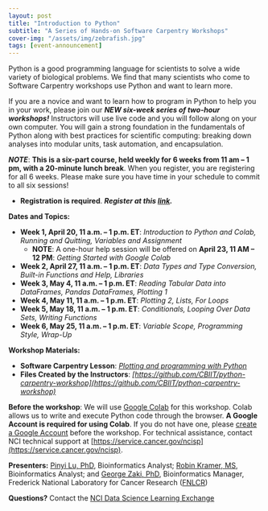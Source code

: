 ```yaml
---
layout: post
title: "Introduction to Python"
subtitle: "A Series of Hands-on Software Carpentry Workshops"
cover-img: "/assets/img/zebrafish.jpg"
tags: [event-announcement]
---
```


Python is a good programming language for scientists to solve a wide variety of biological problems. We find that many scientists who come to Software Carpentry workshops use Python and want to learn more.

If you are a novice and want to learn how to program in Python to help you in your work, please join our ***NEW six-week series of two-hour workshops!*** Instructors will use live code and you will follow along on your own computer. You will gain a strong foundation in the fundamentals of Python along with best practices for scientific computing: breaking down analyses into modular units, task automation, and encapsulation.
    
***NOTE***: **This is a six-part course, held weekly for 6 weeks from 11 am – 1 pm, with a 20-minute lunch break**. When you register, you are registering for all 6 weeks. Please make sure you have time in your schedule to commit to all six sessions!
* **Registration is required**.  ***Register at this [link](https://forms.microsoft.com/Pages/ResponsePage.aspx?id=eHW3FHOX1UKFByUcotwrBmDgIuGoyFtKtAENP6lcJwhUOEpVQkJGVExFSUhCU1BNUTlENDRRWFEyMC4u).***

**Dates and Topics:**
* **Week 1, April 20, 11 a.m. – 1 p.m. ET**: *Introduction to Python and Colab, Running and Quitting, Variables and Assignment*
    * **NOTE**: A one-hour help session will be offered on **April 23, 11 AM – 12 PM**: *Getting Started with Google Colab*
* **Week 2, April 27, 11 a.m. – 1 p.m. ET**: *Data Types and Type Conversion, Built-in Functions and Help, Libraries*
* **Week 3, May 4, 11 a.m. – 1 p.m. ET**: *Reading Tabular Data into DataFrames, Pandas DataFrames, Plotting 1*
* **Week 4, May 11, 11 a.m. – 1 p.m. ET**: *Plotting 2, Lists, For Loops*
* **Week 5, May 18, 11 a.m. – 1 p.m. ET**: *Conditionals, Looping Over Data Sets, Writing Functions*
* **Week 6, May 25, 11 a.m. – 1 p.m. ET**: *Variable Scope, Programming Style, Wrap-Up*

**Workshop Materials:**
*  **Software Carpentry Lesson**: *[Plotting and programming with Python](http://swcarpentry.github.io/python-novice-gapminder/)*
*  **Files Created by the Instructors**: *[https://github.com/CBIIT/python-carpentry-workshop](https://github.com/CBIIT/python-carpentry-workshop)*

**Before the workshop**: We will use [Google Colab](https://colab.research.google.com/) for this workshop. Colab allows us to write and execute Python code through the browser. **A Google Account is required for using Colab**. If you do not have one, please [create a Google Account](https://support.google.com/accounts/answer/27441?hl=en) before the workshop. For technical assistance, contact NCI technical support at [https://service.cancer.gov/ncisp](https://service.cancer.gov/ncisp).

**Presenters:** [Pinyi Lu, PhD](https://www.linkedin.com/in/pinyi-lu-b4150412/), Bioinformatics Analyst; [Robin Kramer, MS](https://www.linkedin.com/in/robin-kramer-70847711/), Bioinformatics Analyst; and [George Zaki, PhD](https://www.linkedin.com/in/george-zaki-361b2131/), Bioinformatics Manager, Frederick National Laboratory for Cancer Research ([FNLCR](https://frederick.cancer.gov))

**Questions?** Contact the [NCI Data Science Learning Exchange](mailto:NCIDataScienceLearningExchange@mail.nih.gov)
